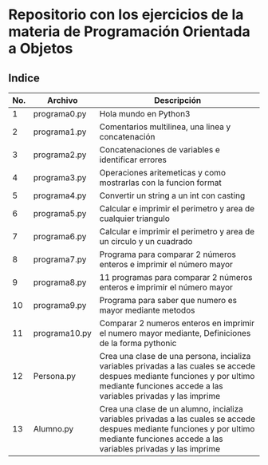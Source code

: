 
# Repositorio con los ejercicios de la materia de Programación Orientada a Objetos

## Indice

|No.|Archivo|Descripción|
|--|--|--|
|1|programa0.py|Hola mundo en Python3|
|2|programa1.py|Comentarios multilinea, una linea y concatenación|
|3|programa2.py|Concatenaciones de variables e identificar errores|
|4|programa3.py|Operaciones aritemeticas y como mostrarlas con la funcion format|
|5|programa4.py|Convertir un string a un int con casting|
|6|programa5.py|Calcular e imprimir el perimetro y area de cualquier triangulo|
|7|programa6.py|Calcular e imprimir el perimetro y area de un circulo y un cuadrado|
|8|programa7.py|Programa para comparar 2 números enteros e imprimir el número mayor|
|9|programa8.py|11 programas para comparar 2 números enteros e imprimir el número mayor|
|10|programa9.py|Programa para saber que numero es mayor mediante metodos|
|11|programa10.py|Comparar 2 numeros enteros en imprimir el numero mayor mediante, Definiciones de la forma pythonic|
|12|Persona.py|Crea una clase de una persona, incializa variables privadas a las cuales se accede despues mediante funciones y por ultimo mediante funciones accede a las variables privadas y las imprime|
|13|Alumno.py|Crea una clase de un alumno, incializa variables privadas a las cuales se accede despues mediante funciones y por ultimo mediante funciones accede a las variables privadas y las imprime|



